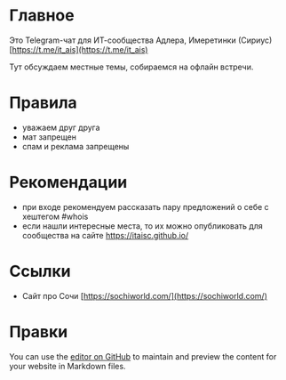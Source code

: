 # Главное

Это Telegram-чат для ИТ-сообщества Адлера, Имеретинки (Сириус) [https://t.me/it_ais](https://t.me/it_ais)

Тут обсуждаем местные темы, собираемся на офлайн встречи.

# Правила

- уважаем друг друга
- мат запрещен
- спам и реклама запрещены

# Рекомендации

- при входе рекомендуем рассказать пару предложений о себе с хештегом #whois
- если нашли интересные места, то их можно опубликовать для сообщества на сайте https://itaisc.github.io/

# Ссылки
- Сайт про Сочи [https://sochiworld.com/](https://sochiworld.com/)

# Правки

You can use the [editor on GitHub](https://github.com/itaisc/itaisc.github.io/edit/main/docs/index.md) to maintain and preview the content for your website in Markdown files.
